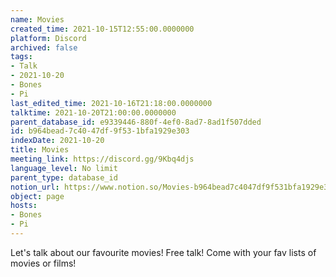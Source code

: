 ```yaml
---
name: Movies
created_time: 2021-10-15T12:55:00.0000000
platform: Discord
archived: false
tags:
- Talk
- 2021-10-20
- Bones
- Pi
last_edited_time: 2021-10-16T21:18:00.0000000
talktime: 2021-10-20T21:00:00.0000000
parent_database_id: e9339446-880f-4ef0-8ad7-8ad1f507dded
id: b964bead-7c40-47df-9f53-1bfa1929e303
indexDate: 2021-10-20
title: Movies
meeting_link: https://discord.gg/9Kbq4djs
language_level: No limit
parent_type: database_id
notion_url: https://www.notion.so/Movies-b964bead7c4047df9f531bfa1929e303
object: page
hosts:
- Bones
- Pi
---
```


Let's talk about our favourite movies!
Free talk! Come with your fav lists of movies or films!


